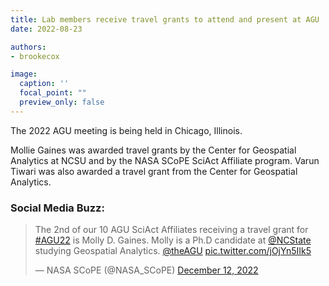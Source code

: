 ```yaml
---
title: Lab members receive travel grants to attend and present at AGU
date: 2022-08-23

authors:
- brookecox

image:
  caption: ''
  focal_point: ""
  preview_only: false
---
```


The 2022 AGU meeting is being held in Chicago, Illinois.

Mollie Gaines was awarded travel grants by the Center for Geospatial Analytics at NCSU and by the NASA SCoPE SciAct Affiliate program. Varun Tiwari was also awarded a travel grant from the Center for Geospatial Analytics.

### Social Media Buzz:

<blockquote class="twitter-tweet"><p lang="en" dir="ltr">The 2nd of our 10 AGU SciAct Affiliates receiving a travel grant for <a href="https://twitter.com/hashtag/AGU22?src=hash&amp;ref_src=twsrc%5Etfw">#AGU22</a> is Molly D. Gaines. Molly is a Ph.D candidate at <a href="https://twitter.com/NCState?ref_src=twsrc%5Etfw">@NCState</a> studying Geospatial Analytics. <a href="https://twitter.com/theAGU?ref_src=twsrc%5Etfw">@theAGU</a> <a href="https://t.co/jOjYn5IIk5">pic.twitter.com/jOjYn5IIk5</a></p>&mdash; NASA SCoPE (@NASA_SCoPE) <a href="https://twitter.com/NASA_SCoPE/status/1602400397288669186?ref_src=twsrc%5Etfw">December 12, 2022</a></blockquote> <script async src="https://platform.twitter.com/widgets.js" charset="utf-8"></script>